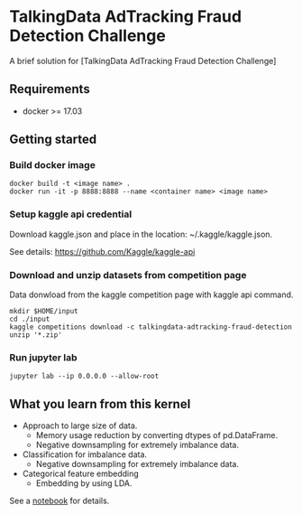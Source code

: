 # TalkingData AdTracking Fraud Detection Challenge
A brief solution for [TalkingData AdTracking Fraud Detection Challenge]

## Requirements
- docker >= 17.03

## Getting started
### Build docker image 
```
docker build -t <image name> .
docker run -it -p 8888:8888 --name <container name> <image name>
```

### Setup kaggle api credential
Download kaggle.json and place in the location: ~/.kaggle/kaggle.json.

See details: https://github.com/Kaggle/kaggle-api


### Download and unzip datasets from competition page
Data donwload from the kaggle competition page with kaggle api command.
```
mkdir $HOME/input
cd ./input
kaggle competitions download -c talkingdata-adtracking-fraud-detection
unzip '*.zip'
```

### Run jupyter lab
```
jupyter lab --ip 0.0.0.0 --allow-root
```

## What you learn from this kernel
- Approach to large size of data.
  - Memory usage reduction by converting dtypes of pd.DataFrame.
  - Negative downsampling for extremely imbalance data.
- Classification for imbalance data.
  - Negative downsampling for extremely imbalance data.
- Categorical feature embedding
  - Embedding by using LDA.

See a [notebook](https://github.com/tkazusa/TalkingDataAdTrackingFraudDetectionChallenge/blob/master/notebooks/kernel.ipynb) for details.
